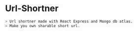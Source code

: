 # Url-Shortner
```bash
> Url shortner made with React Express and Mongo db atlas.
> Make you own sharable short url.
```
